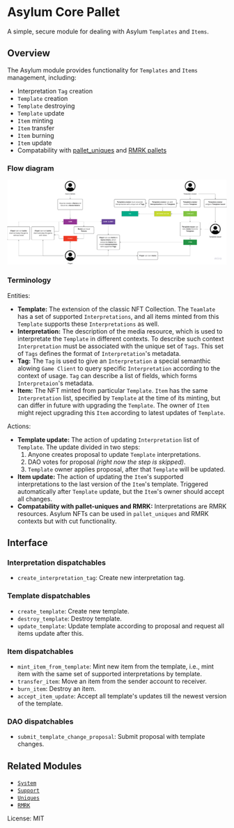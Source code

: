 # Asylum Core Pallet

A simple, secure module for dealing with Asylum `Templates` and `Items`.

## Overview

The Asylum module provides functionality for `Templates` and `Items` management, including:

* Interpretation `Tag` creation
* `Template` creation
* `Template` destroying
* `Template` update
* `Item` minting
* `Item` transfer
* `Item` burning
* `Item` update
* Compatability with [pallet_uniques](https://paritytech.github.io/substrate/master/pallet_uniques/index.html) and [RMRK pallets](https://rmrk-team.github.io/rmrk-substrate/#/pallets/rmrk-core)

### Flow diagram

![](/docs/img/asylum-flow-diagram.png)

### Terminology

Entities:
* **Template:** The extension of the classic NFT Collection. The `Teamlate` has a set of supported `Interpretations`, and all items minted from this `Template` supports these `Interpretations` as well.
* **Interpretation:** The description of the media resource, which is used to interpretate the `Template` in different contexts. To describe such context `Interpretation` must be associated with the unique set of `Tags`. This set of `Tags` defines the format of `Interpretation`'s metadata.
* **Tag:** The `Tag` is used to give an `Interpretation` a special semanthic alowing `Game Client` to query specific `Interpretation` according to the context of usage. `Tag` can describe a list of fields, which forms `Interpretaion`'s metadata.
* **Item:** The NFT minted from particular `Template`. `Item` has the same `Interpretation` list, specified by `Template` at the time of its minting, but can differ in future with upgrading the `Template`. The owner of `Item` might reject upgrading this `Item` according to latest updates of `Template`.

Actions:
* **Template update:** The action of updating `Interpretation` list of `Template`. The update divided in two steps: 
    1. Anyone creates proposal to update `Template` interpretations.
    2. DAO votes for proposal _(right now the step is skipped)_.
    3. `Template` owner applies proposal, after that `Template` will be updated.
* **Item update:** The action of updating the `Item`'s supported interpretations to the last version of the `Item`'s template. Triggered automatically after `Template` update, but the `Item`'s owner should accept all changes.
* **Compatability with pallet-uniques and RMRK:** Interpretations are RMRK resources. Asylum NFTs can be used in `pallet_uniques` and RMRK contexts but with cut functionality.

## Interface

### Interpretation dispatchables
* `create_interpretation_tag`: Create new interpretation tag.

### Template dispatchables
* `create_template`: Create new template.
* `destroy_template`: Destroy template.
* `update_template`: Update template according to proposal and request all items update after this.

### Item dispatchables
* `mint_item_from_template`: Mint new item from the template, i.e., mint item with the same set of supported interpretations by template.
* `transfer_item`: Move an item from the sender account to receiver.
* `burn_item`: Destroy an item.
* `accept_item_update`: Accept all template's updates till the newest version of the template.

### DAO dispatchables
* `submit_template_change_proposal`: Submit proposal with template changes.

## Related Modules

* [`System`](https://docs.rs/frame-system/latest/frame_system/)
* [`Support`](https://docs.rs/frame-support/latest/frame_support/)
* [`Uniques`](https://paritytech.github.io/substrate/master/pallet_uniques/index.html)
* [`RMRK`](https://rmrk-team.github.io/rmrk-substrate/#/pallets/rmrk-core)

License: MIT

